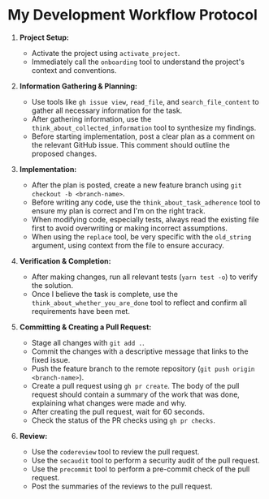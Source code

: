 # My Development Workflow Protocol

1.  **Project Setup:**
    *   Activate the project using `activate_project`.
    *   Immediately call the `onboarding` tool to understand the project's context and conventions.

2.  **Information Gathering & Planning:**
    *   Use tools like `gh issue view`, `read_file`, and `search_file_content` to gather all necessary information for the task.
    *   After gathering information, use the `think_about_collected_information` tool to synthesize my findings.
    *   Before starting implementation, post a clear plan as a comment on the relevant GitHub issue. This comment should outline the proposed changes.

3.  **Implementation:**
    *   After the plan is posted, create a new feature branch using `git checkout -b <branch-name>`.
    *   Before writing any code, use the `think_about_task_adherence` tool to ensure my plan is correct and I'm on the right track.
    *   When modifying code, especially tests, always read the existing file first to avoid overwriting or making incorrect assumptions.
    *   When using the `replace` tool, be very specific with the `old_string` argument, using context from the file to ensure accuracy.

4.  **Verification & Completion:**
    *   After making changes, run all relevant tests (`yarn test -o`) to verify the solution.
    *   Once I believe the task is complete, use the `think_about_whether_you_are_done` tool to reflect and confirm all requirements have been met.

5.  **Committing & Creating a Pull Request:**
    *   Stage all changes with `git add .`.
    *   Commit the changes with a descriptive message that links to the fixed issue.
    *   Push the feature branch to the remote repository (`git push origin <branch-name>`).
    *   Create a pull request using `gh pr create`. The body of the pull request should contain a summary of the work that was done, explaining what changes were made and why.
    *   After creating the pull request, wait for 60 seconds.
    *   Check the status of the PR checks using `gh pr checks`.

6.  **Review:**
    *   Use the `codereview` tool to review the pull request.
    *   Use the `secaudit` tool to perform a security audit of the pull request.
    *   Use the `precommit` tool to perform a pre-commit check of the pull request.
    *   Post the summaries of the reviews to the pull request.
